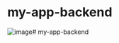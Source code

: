 # my-app-backend
![image](https://cloud.githubusercontent.com/assets/9053854/24495974/fbf2e0cc-1547-11e7-846c-25b5fac7f6b1.png)#   m y - a p p - b a c k e n d  
 
